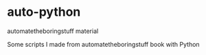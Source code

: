 # auto-python
automatetheboringstuff material

Some scripts I made from automatetheboringstuff book with Python
